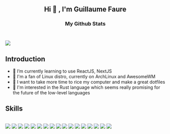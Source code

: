 <h2 align="center"> Hi 👋 , I'm Guillaume Faure <br/></h2> 

<h3 align="center"> My Github Stats<h3><br/>
<div style="display:flex;" align="center">
  <img align=top src="https://github-readme-stats.vercel.app/api?username=Guillaume-FAURE&theme=dracula&show_icons=true"  >  
  <!--<img align=top src="https://github-readme-stats.vercel.app/api/top-langs/?username=Guillaume-FAURE" >-->
 </div>  
 
 
## Introduction
- 🌱 I’m currently learning to use ReactJS, NextJS
- 🐧 I'm a fan of Linux distro, currently on ArchLinux and AwesomeWM
- 🍙 I want to take more time to rice my computer and make a great dotfiles
- 🦀 I'm interested in the Rust language which seems really promising for the future of the low-level languages

<h2>Skills</h2><br/>
<div>
  <img src="https://img.shields.io/badge/HTML-F16529?style=for-the-badge&logo=html5&logoColor=white">
  <img src="https://img.shields.io/badge/CSS-2962E9?style=for-the-badge&logo=css3&logoColor=white">
  <img src="https://img.shields.io/badge/JAVASCRIPT-EFD81D?style=for-the-badge&logo=javascript&logoColor=white">
  <img src="https://img.shields.io/badge/TYPESCRIPT-2E74C0?style=for-the-badge&logo=typescript&logoColor=white">
  <img src="https://img.shields.io/badge/REACT-30afd1?style=for-the-badge&logo=react&logoColor=white">
  <img src="https://img.shields.io/badge/NODE.JS-6DA55F?style=for-the-badge&logo=nodedotjs&logoColor=white">
  <img src="https://img.shields.io/badge/EXPRESS-5E5E5E?style=for-the-badge&logo=express&logoColor=white">
  <img src="https://img.shields.io/badge/DOCKER-0997e5?style=for-the-badge&logo=docker&logoColor=white">
  <img src="https://img.shields.io/badge/GITHUB-94404d?style=for-the-badge&logo=github&logoColor=white">
  <img src="https://img.shields.io/badge/LINUX-666666?style=for-the-badge&logo=linux&logoColor=white">
  <img src="https://img.shields.io/badge/FIGMA-f76e5f?style=for-the-badge&logo=figma&logoColor=white">
  <img src="https://img.shields.io/badge/ARCHLINUX-1200bf?style=for-the-badge&logo=archlinux&logoColor=white">
  <img src="https://img.shields.io/badge/AWESOMEWM-919191?style=for-the-badge&logo=awesomewm&logoColor=white">
  <img src="https://img.shields.io/badge/ZSH-FFFFFF?style=for-the-badge&logo=gnubash&logoColor=black">
  <img src="https://img.shields.io/badge/VSCODE-2E74C0?style=for-the-badge&logo=visualstudiocode&logoColor=white">
  <img src="https://img.shields.io/badge/NEXT.JS-111111?style=for-the-badge&logo=nextdotjs&logoColor=white">
  <img src="https://img.shields.io/badge/VIM-13660F?style=for-the-badge&logo=vim&logoColor=white">
</div>

<!--
**Guillaume-FAURE/Guillaume-FAURE** is a ✨ _special_ ✨ repository because its `README.md` (this file) appears on your GitHub profile.

Here are some ideas to get you started:

- 🔭 I’m currently working on ...
- 🌱 I’m currently learning ...
- 👯 I’m looking to collaborate on ...
- 🤔 I’m looking for help with ...
- 💬 Ask me about ...
- 📫 How to reach me: ...
- 😄 Pronouns: ...
- ⚡ Fun fact: ...
-->
